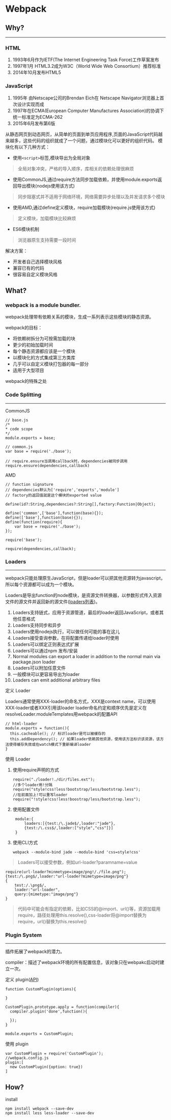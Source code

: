 # Webpack

## Why?

---

### HTML
1. 1993年6月作为IETF(The Internet Engineering Task Force)工作草案发布
2. 1997年1月 HTML3.2成为W3C（World Wide Web Consortium）推荐标准
3. 2014年10月发布HTML5

### JavaScript

1. 1995年 由Netscape公司的Brendan Eich在 Netscape Navigator浏览器上首次设计实现而成
2. 1997年在ECMA(European Computer Manufactures Association)的协调下统一标准定为ECMA-262
3. 2015年6月发布第6版

从静态网页到动态网页，从简单的页面到单页应用程序,页面的JavaScript代码越来越多，这些代码的组织就成了一个问题，通过模块化可以更好的组织代码。
模块化有以下几种方式：
* 使用`<script>`标签,模块导出为全局对象
>全局对象冲突，严格的导入顺序，库相关的依赖处理很麻烦
* 使用CommonJS,通过require方法同步加载依赖，并使用module.exports返回导出模块(nodejs使用该方式)
>同步阻塞式并不适用于网络环境，网络需要异步处理以及并发请求多个模块
* 使用AMD,通过define定义模块，require加载模块(require.js使用该方式)
>定义模块，加载模块比较麻烦
* ES6模块机制
>浏览器原生支持需要一段时间

解决方案：
* 开发者自己选择模块风格
* 兼容已有的代码
* 很容易自定义模块风格

## What?

### webpack is a module bundler. 
webpack处理带有依赖关系的模块，生成一系列表示这些模块的静态资源。

webpack的目标：
* 将依赖树拆分为可按需加载的块
* 更少的初始加载时间
* 每个静态资源都应该是一个模块
* 以模块化的方式集成第三方类库
* 几乎可以自定义模块打包器的每一部分
* 适用于大型项目

webpack的特殊之处

### Code Splitting
---
CommonJS

    // base.js
    /*
    * code scope
    */
    module.exports = base;
    
    // common.js
    var base = require('./base');
    
    // require.ensure当调用callback时，dependencies被同步调用
    require.ensure(dependencies,callback)
AMD

    // function signature 
    // dependencies默认为['require','exports','module']
    // factory的返回值就是这个模块的exported value
    
    define(id?:String,dependencies?:String[],factory:Function|Object);
    
    define('common',['base'],function(base){});
    define(['base'],function(base){});
    define(function(require){
        var base = require('./base');
    });
    
    require('base');
    
    require(dependencies,callback);
    
### Loaders
---
webpack只能处理原生JavaScript，但是loader可以把其他资源转为javascript，所以每个资源都可以成为一个模块。

Loaders是导出function的node模块，是资源文件转换器，以参数形式传入资源文件的源文件并返回新的源文件([loaders列表](http://webpack.github.io/docs/list-of-loaders.html))。

1. Loaders支持链式，应用于资源管道，最后的loader返回JavaScript，或者其他任意格式
2. Loaders支持同步和异步
3. Loaders使用nodejs执行，可以做任何可能的事在这儿
4. Loaders接受查询参数，在将配置传递给loader时使用
5. Loaders可以绑定正则表达式扩展
6. Loaders可以通过npm 发布/安装
7. Normal modules can export a loader in addition to the normal main via package.json loader
8. Loaders可以附加任意文件
9. 一般模块可以更容易导出为loader
10. Loaders can emit additional arbitrary files


定义 Loader 

Loaders通常使用XXX-loader的命名方式，XXX是context name，可以使用XXX-loader或者XXX引用该loader
loader命名约定和顺序优先是定义在resolveLoader.moduleTemplates用webpack的配置API

    // html-loader
    module.exports = function(){
      this.cacheable(); // 标识loader是可以被缓存的
      this.addDependency(); // 如果loader依赖其他资源，使用该方法标识该资源，该方法使得缓存失效或在watch模式下重新编译loader
    }

使用 Loader

1. 使用require声明的方式
    
       require("./loader!./dir/files.ext");
       //多个loader用!分隔
       require("style!css!less!bootstrap/less/bootstrap.less");
       //在前面加上!可以重写loader
       require("!style!css!less!boostrap/less/bootstrap.less");
        
2. 使用配置文件
    
        module:{
            loaders:[{test:/\.jade$/,loader:"jade"},
            {test:/\.css$/,loader:["style","css"]}]
        }
                 
3. 使用CLI方式
    
       webpack --module-bind jade --module-bind 'css=style!css'
    
>Loaders可以接受参数，例如url-loader?paramname=value

    require(url-loader?minmetype=image/png!/./file.png");
    {test:/\.png$/,loader:"url-loader?mimetype=image/png"}
    {
        test:/.\png$/, 
        loader:"url-loader",
        query:{mimetype:"image/png"}
    }
    
>代码中可能会有指定的依赖，比如CSS的@import、url()等，资源加载用require，路径处理用this.resolve(),css-loader将@import替换为require，url()替换为this.resolve()
    
### Plugin System
---

插件拓展了webpack的潜力。

compiler：描述了webpack环境的所有配置信息，该对象只在webpakc启动时建立一次。

定义 plugin([API](http://webpack.github.io/docs/plugins.html))

    function CustomPlugin(options){
        
    }
    
    CustomPlugin.prototype.apply = function(compiler){
      compiler.plugin('done',function(){
        
      });
    }
    
    module.exports = CustomPlugin;

使用 plugin

    var CustomPlugin = require('CustomPlugin');
    //webpack.config.js
    plugin:[
      new CustomPlugin({option: true})
    ] 
      
## How?

install

    npm install webpack --save-dev
    npm install less less-loader --save-dev
